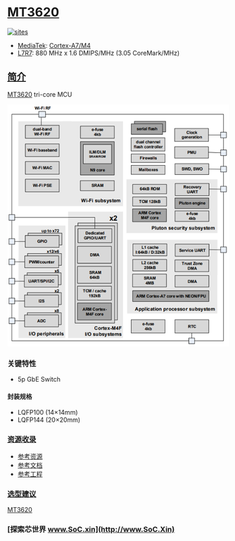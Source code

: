 ﻿# [MT3620](https://github.com/SoCXin/MT3620)

[![sites](http://182.61.61.133/link/resources/SoC.png)](http://www.SoC.Xin)

* [MediaTek](https://www.mediatek.com/): [Cortex-A7/M4](https://github.com/SoCXin/Cortex)
* [L7R7](https://github.com/SoCXin/Level): 880 MHz x 1.6 DMIPS/MHz (3.05 CoreMark/MHz)

## [简介](https://github.com/SoCXin/MT3620/wiki)

[MT3620](https://github.com/SoCXin/MT3620) tri-core MCU

[![sites](docs/MT3620.png)](https://www.mediatek.com/products/homeNetworking/MT3620)

### 关键特性

* 5p GbE Switch


#### 封装规格

* LQFP100 (14×14mm)
* LQFP144 (20×20mm)


### [资源收录](https://github.com/SoCXin)

* [参考资源](src/)
* [参考文档](docs/)
* [参考工程](project/)

### [选型建议](https://github.com/SoCXin)

[MT3620](https://github.com/SoCXin/MT3620)

### [探索芯世界 www.SoC.xin](http://www.SoC.Xin)
